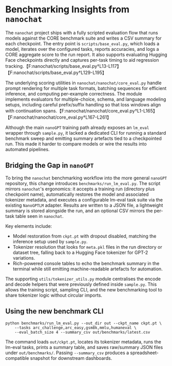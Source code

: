 # Benchmarking Insights from `nanochat`

The `nanochat` project ships with a fully scripted evaluation flow that
runs models against the CORE benchmark suite and writes a CSV summary for
each checkpoint.  The entry point is `scripts/base_eval.py`, which loads a
model, iterates over the configured tasks, reports accuracies, and logs a
CORE aggregate score to the run report.  It also supports evaluating
Hugging Face checkpoints directly and captures per-task timing to aid
regression tracking.【F:nanochat/scripts/base_eval.py†L13-L117】【F:nanochat/scripts/base_eval.py†L129-L195】

The underlying scoring utilities in `nanochat/nanochat/core_eval.py`
handle prompt rendering for multiple task formats, batching sequences for
efficient inference, and computing per-example correctness.  The module
implements evaluators for multiple-choice, schema, and language modeling
setups, including careful prefix/suffix handling so that loss windows
align with continuation spans.【F:nanochat/nanochat/core_eval.py†L1-L165】【F:nanochat/nanochat/core_eval.py†L167-L261】

Although the main `nanoGPT` training path already exposes an `lm_eval`
wrapper through `sample.py`, it lacked a dedicated CLI for running a
standard benchmark sweep and emitting summary artefacts tied to a
checkpointed run.  This made it harder to compare models or wire the
results into automated pipelines.

## Bridging the Gap in `nanoGPT`

To bring the `nanochat` benchmarking workflow into the more general
`nanoGPT` repository, this change introduces `benchmarks/run_lm_eval.py`.
The script mirrors `nanochat`'s ergonomics: it accepts a training run
(directory plus checkpoint name), automatically restores the model and
associated tokenizer metadata, and executes a configurable lm-eval task
suite via the existing `NanoGPTLM` adapter.  Results are written to a
JSON file, a lightweight summary is stored alongside the run, and an
optional CSV mirrors the per-task table seen in `nanochat`.

Key elements include:

- Model restoration from `ckpt.pt` with dropout disabled, matching the
  inference setup used by `sample.py`.
- Tokenizer resolution that looks for `meta.pkl` files in the run
  directory or dataset tree, falling back to a Hugging Face tokenizer for
  GPT-2 variations.
- Rich-powered console tables to echo the benchmark summary in the
  terminal while still emitting machine-readable artefacts for automation.

The supporting `utils/tokenizer_utils.py` module centralises the encode
and decode helpers that were previously defined inside `sample.py`.  This
allows the training script, sampling CLI, and the new benchmarking tool
to share tokenizer logic without circular imports.

## Using the new benchmark CLI

```
python benchmarks/run_lm_eval.py --out_dir out --ckpt_name ckpt.pt \
    --tasks arc_challenge,arc_easy,gsm8k,mmlu,humaneval \
    --eval_batch_size 4 --summary_csv out/benchmarks/latest.csv
```

The command loads `out/ckpt.pt`, locates its tokenizer metadata,
runs the lm-eval tasks, prints a summary table, and saves raw/summary
JSON files under `out/benchmarks/`.  Passing `--summary_csv` produces a
spreadsheet-compatible snapshot for downstream dashboards.
